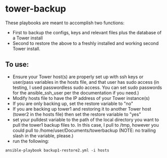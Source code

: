 tower-backup
============

These playbooks are meant to accomplish two functions:

- First to backup the configs, keys and relevant files plus the database of a Tower install
- Second to restore the above to a freshly installed and working second Tower install.

To use:
-------

- Ensure your Tower host(s) are properly set up with ssh keys or user/pass variables in the hosts file, and that user has sudo access (in testing, I used passwordless sudo access.  You can set sudo passwords for the ansible_ssh_user per the documentation if you need.)
- Modify hosts file to have the IP address of your Tower instance(s)
- If you are only backing up, set the restore variable to "no"
- If you are backing up tower1 and restoring it to another Tower host (tower2 in the hosts file) then set the restore variable to "yes"
- set your pulldest variable to the path of the local directory you want to pull the tower1 backup files to.  In this case, I pull to /tmp, however you could pull to /home/user/Documents/towerbackup (NOTE: no trailing slash in the variable, please.)
- run the following:
```
ansible-playbook backup1-restore2.yml -i hosts
```
